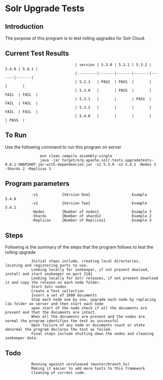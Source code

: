 # Solr Upgrade Tests
Introduction
------------

The purpose of this program is to test rolling upgrades for Solr Cloud.

Current Test Results
--------------------

                                    | version | 5.3.0 | 5.3.1 | 5.3.2 | 5.4.0 | 5.4.1 |
                                    |---------|-------|-------|-------|-------|-------|
                                    | 5.2.1   | PASS  | PASS  |       |       |       |
                                    | 5.3.0   |       | PASS  |       | FAIL  | FAIL  |
                                    | 5.3.1   |       |       | PASS  | FAIL  | FAIL  |
                                    | 5.3.2   |       |       |       | FAIL  | FAIL  |
                                    | 5.4.0   |       |       |       |       | PASS  | 


To Run
------
    
Use the following command to run this program on server

                    mvn clean compile assembly:single
                    java -jar target/org.apache.solr.tests.upgradetests-0.0.1-SNAPSHOT-jar-with-dependencies.jar -v1 5.3.0 -v2 5.4.1 -Nodes 3 -Shards 2 -Replicas 3


Program parameters
------------------

                -v1           {Version One}                   Example 5.4.0
                -v2           {Version Two}                   Example 5.4.1
                -Nodes        {Number of nodes}               Example 3
                -Shards       {Number of shards}              Example 2
                -Replicas     {Number of Replicas}            Example 3

Steps
-----

Following is the summary of the steps that the program follows to test the rolling upgrade
    
                Initial steps include, creating local directories, locating and registering ports to use.
                Looking locally for zookeeper, if not present dowload, install and start zookeeper on port 2181
                Looking locally for Solr releases, if not present download it and copy the release on each node folder.
                Start Solr nodes 
                Create a Test collection
                Insert a set of 1000 documents
                Stop each node one by one, upgrade each node by replacing lib folder on server and then start each node
                upon start of the node check if all the documents are present and that the documents are intact. 
                When all the documents are present and the nodes are normal the program identifies the test as successful
                Upon failure of any node or documents count or state abnormal the program declares the test as failed.
                Final steps include shutting down the nodes and cleaning zookeeper data.


Todo
----

                Running against unreleased (master/branch_5x)
                Making it easier to add more tests to this framework
                Cleaning of current code.
